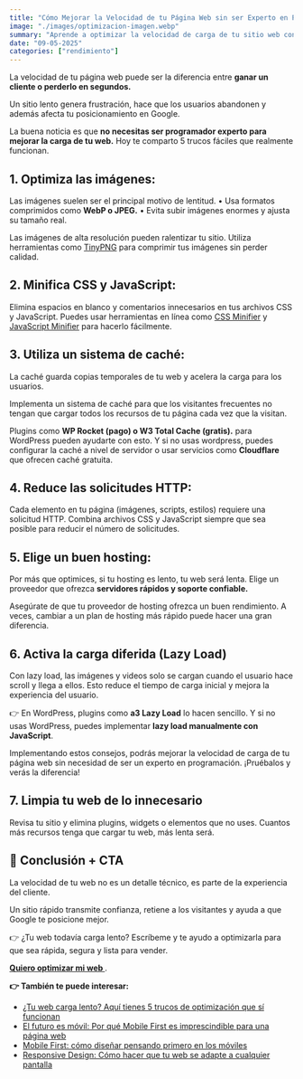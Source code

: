 ```yaml
---
title: "Cómo Mejorar la Velocidad de tu Página Web sin ser Experto en Programación"
image: "./images/optimizacion-imagen.webp"
summary: "Aprende a optimizar la velocidad de carga de tu sitio web con estos consejos prácticos."
date: "09-05-2025"
categories: ["rendimiento"]
---
```


La velocidad de tu página web puede ser la diferencia entre **ganar un cliente o perderlo en segundos.**

Un sitio lento genera frustración, hace que los usuarios abandonen y además afecta tu posicionamiento en Google.

La buena noticia es que **no necesitas ser programador experto para mejorar la carga de tu web.** Hoy te comparto 5 trucos fáciles que realmente funcionan.

## 1. Optimiza las imágenes:

Las imágenes suelen ser el principal motivo de lentitud.
• Usa formatos comprimidos como **WebP o JPEG.**
• Evita subir imágenes enormes y ajusta su tamaño real.

Las imágenes de alta resolución pueden ralentizar tu sitio. Utiliza herramientas como [TinyPNG](https://tinypng.com/) para comprimir tus imágenes sin perder calidad.

## 2. Minifica CSS y JavaScript:

Elimina espacios en blanco y comentarios innecesarios en tus archivos CSS y JavaScript. Puedes usar herramientas en línea como [CSS Minifier](https://www.cssminifier.com/) y [JavaScript Minifier](https://www.minifier.org/) para hacerlo fácilmente.

## 3. Utiliza un sistema de caché:

La caché guarda copias temporales de tu web y acelera la carga para los usuarios.

Implementa un sistema de caché para que los visitantes frecuentes no tengan que cargar todos los recursos de tu página cada vez que la visitan.

Plugins como **WP Rocket (pago) o W3 Total Cache (gratis).** para WordPress pueden ayudarte con esto. Y si no usas wordpress, puedes configurar la caché a nivel de servidor o usar servicios como **Cloudflare** que ofrecen caché gratuita.

## 4. Reduce las solicitudes HTTP:

Cada elemento en tu página (imágenes, scripts, estilos) requiere una solicitud HTTP. Combina archivos CSS y JavaScript siempre que sea posible para reducir el número de solicitudes.

## 5. Elige un buen hosting:

Por más que optimices, si tu hosting es lento, tu web será lenta.
Elige un proveedor que ofrezca **servidores rápidos y soporte confiable.**

Asegúrate de que tu proveedor de hosting ofrezca un buen rendimiento. A veces, cambiar a un plan de hosting más rápido puede hacer una gran diferencia.

## 6. Activa la carga diferida (Lazy Load)

Con lazy load, las imágenes y videos solo se cargan cuando el usuario hace scroll y llega a ellos.
Esto reduce el tiempo de carga inicial y mejora la experiencia del usuario.

👉 En WordPress, plugins como **a3 Lazy Load** lo hacen sencillo. Y si no usas WordPress, puedes implementar **lazy load manualmente con JavaScript**.

Implementando estos consejos, podrás mejorar la velocidad de carga de tu página web sin necesidad de ser un experto en programación. ¡Pruébalos y verás la diferencia!

## 7. Limpia tu web de lo innecesario

Revisa tu sitio y elimina plugins, widgets o elementos que no uses. Cuantos más recursos tenga que cargar tu web, más lenta será.

## 🚀 Conclusión + CTA

La velocidad de tu web no es un detalle técnico, es parte de la experiencia del cliente.

Un sitio rápido transmite confianza, retiene a los visitantes y ayuda a que Google te posicione mejor.

👉 ¿Tu web todavía carga lento? Escríbeme y te ayudo a optimizarla para que sea rápida, segura y lista para vender.

**[Quiero optimizar mi web ](/contacto)**.

**👉 También te puede interesar:**

- [¿Tu web carga lento? Aquí tienes 5 trucos de optimización que sí funcionan](/blog/cinco-trucos-de-optimizacion-web-que-si-funcionan)
- [El futuro es móvil: Por qué Mobile First es imprescindible para una página web](/blog/el-futuro-es-movil)
- [Mobile First: cómo diseñar pensando primero en los móviles](/blog/diseno-mobile-first)
- [Responsive Design: Cómo hacer que tu web se adapte a cualquier pantalla](/blog/diseno-responsive)
